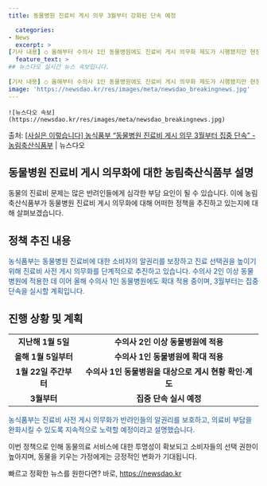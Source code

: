 ```yaml
---
title: 동물병원 진료비 게시 의무 3월부터 강화된 단속 예정

  categories:
- News
  excerpt: >
[기사 내용] ○ 올해부터 수의사 1인 동물병원에도 진료비 게시 의무화 제도가 시행됐지만 현장에서는 무용지물…
  feature_text: >
## 뉴스다오 실시간 뉴스 속보입니다.
  
[기사 내용] ○ 올해부터 수의사 1인 동물병원에도 진료비 게시 의무화 제도가 시행됐지만 현장에서는 무용지물…
image: 'https://newsdao.kr/res/images/meta/newsdao_breakingnews.jpg'
---
```


    ![뉴스다오 속보](https://newsdao.kr/res/images/meta/newsdao_breakingnews.jpg)

<p>출처: <a href="https://newsdao.kr/3022" rel="dofollow">[사실은 이렇습니다] 농식품부 “동물병원 진료비 게시 의무 3월부터 집중 단속” - 농림축산식품부</a> | 뉴스다오</p>

<h2>동물병원 진료비 게시 의무화에 대한 농림축산식품부 설명</h2>

<p data-ke-size="size16">동물의 진료비 문제는 많은 반려인들에게 심각한 부담 요인이 될 수 있습니다. 이에 농림축산식품부가 동물병원 진료비 게시 의무화에 대해 어떠한 정책을 추진하고 있는지에 대해 살펴보겠습니다.</p>

<h2 data-ke-size="size26">정책 추진 내용</h2>
<p><span style="color: #1a5490;">농식품부는 동물병원 진료비에 대한 소비자의 알권리를 보장하고 진료 선택권을 높이기 위해 진료비 사전 게시 의무화를 단계적으로 추진하고 있습니다. 수의사 2인 이상 동물병원에 적용한 데 이어 올해 수의사 1인 동물병원에도 확대 적용 중이며, 3월부터는 집중 단속을 실시할 계획입니다.</span></p>

<h2 data-ke-size="size26">진행 상황 및 계획</h2>
<table>
<tbody>
<tr>
<td style="text-align: center; height: 17px;"><b>지난해 1월 5일</b></td>
<td style="text-align: center; height: 17px;"><b>수의사 2인 이상 동물병원에 적용</b></td>
</tr>
<tr>
<td style="text-align: center; height: 17px;"><strong>올해 1월 5일부터</strong></td>
<td style="text-align: center; height: 17px;"><strong>수의사 1인 동물병원에 확대 적용</strong></td>
</tr>
<tr>
<td style="text-align: center; height: 17px;"><b>1월 22일 주간부터</b></td>
<td style="text-align: center; height: 17px;"><b>수의사 1인 동물병원을 대상으로 게시 현황 확인·계도</b></td>
</tr>
<tr>
<td style="text-align: center; height: 17px;"><strong>3월부터</strong></td>
<td style="text-align: center; height: 17px;"><strong>집중 단속 실시 예정</strong></td>
</tr>
</tbody>
</table>

<p><span style="color: #1a5490;">농식품부는 진료비 사전 게시 의무화가 반려인들의 알권리를 보호하고, 의료비 부담을 완화시킬 수 있도록 지속적으로 노력할 예정이라고 설명했습니다.</span></p>

<p data-ke-size="size16">이번 정책으로 인해 동물의료 서비스에 대한 투명성이 확보되고 소비자들의 선택 권한이 높아지며, 동물을 키우는 가정에게는 긍정적인 변화가 기대됩니다.</p> 

빠르고 정확한 뉴스를 원한다면? 바로, <a href="https://newsdao.kr" rel="dofollow">https://newsdao.kr</a>


    
